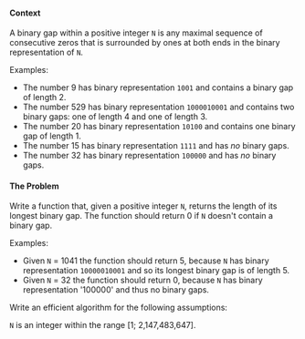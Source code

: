 #### Context

A binary gap within a positive integer `N` is any maximal sequence of consecutive zeros that is surrounded by ones at both ends in the binary representation of `N`.

Examples:
* The number 9 has binary representation `1001` and contains a binary gap of length 2.
* The number 529 has binary representation `1000010001` and contains two binary gaps: one of length 4 and one of length 3.
* The number 20 has binary representation `10100` and contains one binary gap of length 1.
* The number 15 has binary representation `1111` and has *no* binary gaps.
* The number 32 has binary representation `100000` and has *no* binary gaps.

#### The Problem
Write a function that, given a positive integer `N`, returns the length of its longest binary gap. The function should return 0 if `N` doesn't contain a binary gap.

Examples: 
* Given `N` = 1041 the function should return 5, because `N` has binary representation `10000010001` and so its longest binary gap is of length 5.
* Given `N` = 32 the function should return 0, because `N` has binary representation '100000' and thus no binary gaps.

Write an efficient algorithm for the following assumptions:

`N` is an integer within the range [1; 2,147,483,647].
